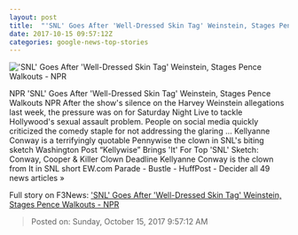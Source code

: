 ```yaml
---
layout: post
title:  "'SNL' Goes After 'Well-Dressed Skin Tag' Weinstein, Stages Pence Walkouts - NPR"
date: 2017-10-15 09:57:12Z
categories: google-news-top-stories
---
```


!['SNL' Goes After 'Well-Dressed Skin Tag' Weinstein, Stages Pence Walkouts - NPR](https://media.npr.org/assets/img/2017/10/15/nup_180310_0037_wide-d40627c5b33b501b9615321edf7e2958fa7b2884.jpg?s=1400)

NPR 'SNL' Goes After 'Well-Dressed Skin Tag' Weinstein, Stages Pence Walkouts NPR After the show's silence on the Harvey Weinstein allegations last week, the pressure was on for Saturday Night Live to tackle Hollywood's sexual assault problem. People on social media quickly criticized the comedy staple for not addressing the glaring ... Kellyanne Conway is a terrifyingly quotable Pennywise the clown in SNL's biting sketch Washington Post “Kellywise” Brings 'It' For Top 'SNL' Sketch: Conway, Cooper & Killer Clown Deadline Kellyanne Conway is the clown from It in SNL short EW.com Parade - Bustle - HuffPost - Decider all 49 news articles »


Full story on F3News: ['SNL' Goes After 'Well-Dressed Skin Tag' Weinstein, Stages Pence Walkouts - NPR](http://www.f3nws.com/n/SQxvXC)

> Posted on: Sunday, October 15, 2017 9:57:12 AM
